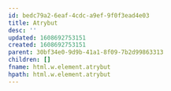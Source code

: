 ```yaml
---
id: bedc79a2-6eaf-4cdc-a9ef-9f0f3ead4e03
title: Atrybut
desc: ''
updated: 1608692753151
created: 1608692753151
parent: 30bf34e0-9d9b-41a1-8f09-7b2d99863313
children: []
fname: html.w.element.atrybut
hpath: html.w.element.atrybut
---
```



